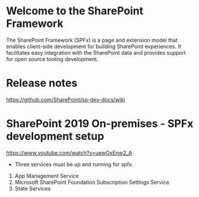 # Welcome to the SharePoint Framework

The SharePoint Framework (SPFx) is a page and extension model that enables client-side development for building SharePoint experiences. It facilitates easy integration with the SharePoint data and provides support for open source tooling development.

# Release notes <br>
https://github.com/SharePoint/sp-dev-docs/wiki

# SharePoint 2019 On-premises - SPFx development setup

https://www.youtube.com/watch?v=uewOxEnw2_A

* Three services must be up and running for spfx.
1. App Management Service
2. Microsoft SharePoint Foundation Subscription Settings Service
3. State Services


